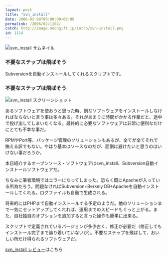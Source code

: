 ```yaml
---
layout: post
title: "svn_install"
date: 2006-02-08T09:00:00+09:00
permalink: /2006/02/1102/
catch: http://image.moongift.jp/intro/svn-install.png
id: 1114
---
```

 ![svn_install サムネイル](http://image.moongift.jp/intro/svn-install.t.png "svn\_install サムネイル")
  

### 不要なステップは飛ばそう
  
Subversionを自動インストールしてくれるスクリプトです。  
<!--more-->  

### 不要なステップは飛ばそう
  

![svn_install スクリーンショット](http://image.moongift.jp/intro/svn-install.png "svn\_install スクリーンショット")

  

あるソフトウェアを使おうと思った時、別なソフトウェアをインストールしなければならないと言う事は多々ある。それがあまりに時間がかかる作業だと、途中で投げ出してしまいたくなる。最終的に必要なソフトウェアは非常に便利なだけにとても不幸な事だ。

  

RPMやPort等、パッケージ管理のソリューションもあるが、全てが全てそれで賄える訳でもない。やはり基本はソースなのだが、面倒は避けたいと思うのはいけない事だろうか。

  

本日紹介するオープンソース・ソフトウェアはsvn\_install、Subversion自動インストールソフトウェアだ。

  

ちなみに筆者環境ではエラーになってしまった。恐らく既にApacheが入っている所為だろう。問題なければSubversion+Berkely DB+Apacheを自動インストールしてくれる。ログファイルも自動で生成される。

  

将来的にはPHPまで自動インストールする予定のようだ。他のソリューションまで一気にセットアップしてくれれば、運用までのスピードもぐっと上がる。また、自社独自のオプションを追加すると言った操作も簡単に出来る。

  

スクリプトで定義されているバージョンが多少古く、修正が必要だ（修正してもインストール完了まで辿り着いていないが）。不要なステップを飛ばして、おいしい所だけ得られるソフトウェアだ。

  

[svn\_install レビュー](http://oss.moongift.jp/review/i-1121.html)はこちら

